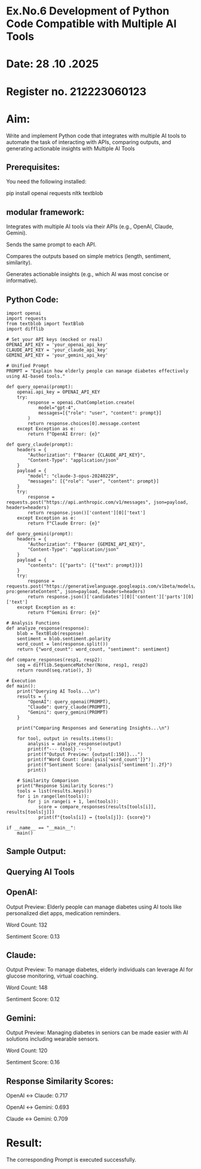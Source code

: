# Ex.No.6 Development of Python Code Compatible with Multiple AI Tools

# Date: 28 .10 .2025
# Register no. 212223060123
# Aim: 
Write and implement Python code that integrates with multiple AI tools to automate the task of interacting with APIs, comparing outputs, and generating actionable insights with Multiple AI Tools

## Prerequisites:
You need the following installed:

pip install openai requests nltk textblob

## modular framework:
Integrates with multiple AI tools via their APIs (e.g., OpenAI, Claude, Gemini).

Sends the same prompt to each API.

Compares the outputs based on simple metrics (length, sentiment, similarity).

Generates actionable insights (e.g., which AI was most concise or informative).
## Python Code:

```
import openai
import requests
from textblob import TextBlob
import difflib

# Set your API keys (mocked or real)
OPENAI_API_KEY = 'your_openai_api_key'
CLAUDE_API_KEY = 'your_claude_api_key'
GEMINI_API_KEY = 'your_gemini_api_key'

# Unified Prompt
PROMPT = "Explain how elderly people can manage diabetes effectively using AI-based tools."

def query_openai(prompt):
    openai.api_key = OPENAI_API_KEY
    try:
        response = openai.ChatCompletion.create(
            model="gpt-4",
            messages=[{"role": "user", "content": prompt}]
        )
        return response.choices[0].message.content
    except Exception as e:
        return f"OpenAI Error: {e}"

def query_claude(prompt):
    headers = {
        "Authorization": f"Bearer {CLAUDE_API_KEY}",
        "Content-Type": "application/json"
    }
    payload = {
        "model": "claude-3-opus-20240229",
        "messages": [{"role": "user", "content": prompt}]
    }
    try:
        response = requests.post("https://api.anthropic.com/v1/messages", json=payload, headers=headers)
        return response.json()['content'][0]['text']
    except Exception as e:
        return f"Claude Error: {e}"

def query_gemini(prompt):
    headers = {
        "Authorization": f"Bearer {GEMINI_API_KEY}",
        "Content-Type": "application/json"
    }
    payload = {
        "contents": [{"parts": [{"text": prompt}]}]
    }
    try:
        response = requests.post("https://generativelanguage.googleapis.com/v1beta/models/gemini-pro:generateContent", json=payload, headers=headers)
        return response.json()['candidates'][0]['content']['parts'][0]['text']
    except Exception as e:
        return f"Gemini Error: {e}"

# Analysis Functions
def analyze_response(response):
    blob = TextBlob(response)
    sentiment = blob.sentiment.polarity
    word_count = len(response.split())
    return {"word_count": word_count, "sentiment": sentiment}

def compare_responses(resp1, resp2):
    seq = difflib.SequenceMatcher(None, resp1, resp2)
    return round(seq.ratio(), 3)

# Execution
def main():
    print("Querying AI Tools...\n")
    results = {
        "OpenAI": query_openai(PROMPT),
        "Claude": query_claude(PROMPT),
        "Gemini": query_gemini(PROMPT)
    }

    print("Comparing Responses and Generating Insights...\n")

    for tool, output in results.items():
        analysis = analyze_response(output)
        print(f"--- {tool} ---")
        print(f"Output Preview: {output[:150]}...")
        print(f"Word Count: {analysis['word_count']}")
        print(f"Sentiment Score: {analysis['sentiment']:.2f}")
        print()

    # Similarity Comparison
    print("Response Similarity Scores:")
    tools = list(results.keys())
    for i in range(len(tools)):
        for j in range(i + 1, len(tools)):
            score = compare_responses(results[tools[i]], results[tools[j]])
            print(f"{tools[i]} ↔ {tools[j]}: {score}")

if __name__ == "__main__":
    main()
```
## Sample Output:

## Querying AI Tools

## OpenAI:

Output Preview: Elderly people can manage diabetes using AI tools like personalized diet apps, medication reminders.

Word Count: 132

Sentiment Score: 0.13

## Claude:

Output Preview: To manage diabetes, elderly individuals can leverage AI for glucose monitoring, virtual coaching.

Word Count: 148

Sentiment Score: 0.12

## Gemini:

Output Preview: Managing diabetes in seniors can be made easier with AI solutions including wearable sensors.

Word Count: 120

Sentiment Score: 0.16

## Response Similarity Scores:

OpenAI ↔ Claude: 0.717

OpenAI ↔ Gemini: 0.693

Claude ↔ Gemini: 0.709

# Result:
The corresponding Prompt is executed successfully.
